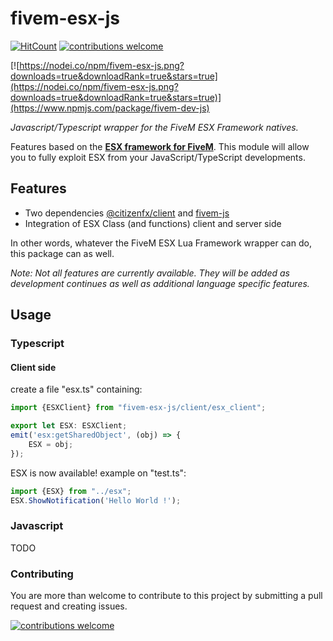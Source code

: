 # fivem-esx-js

[![HitCount](http://hits.dwyl.io/GiroudMathias/fivem-esx-js.svg)](http://hits.dwyl.io/GiroudMathias/fivem-esx-js)
[![contributions welcome](https://img.shields.io/badge/contributions-welcome-brightgreen.svg?style=flat)](https://github.com/GiroudMathias/fivem-esx-js/issues)

[![https://nodei.co/npm/fivem-esx-js.png?downloads=true&downloadRank=true&stars=true](https://nodei.co/npm/fivem-esx-js.png?downloads=true&downloadRank=true&stars=true)](https://www.npmjs.com/package/fivem-dev-js)

_Javascript/Typescript wrapper for the FiveM ESX Framework natives._

Features based on the [**ESX framework for FiveM**](https://esx-org.github.io/). This module will allow you to fully exploit ESX from your JavaScript/TypeScript developments.
## Features

- Two dependencies [@citizenfx/client](https://www.npmjs.com/package/@citizenfx/client) and [fivem-js](https://www.npmjs.com/package/fivem-js)
- Integration of ESX Class (and functions) client and server side

In other words, whatever the FiveM ESX Lua Framework wrapper can do, this package can as well.

_Note: Not all features are currently available. They will be added as development continues as well as additional language specific features._

## Usage

### Typescript
#### Client side
create a file "esx.ts" containing:
```typescript
import {ESXClient} from "fivem-esx-js/client/esx_client";

export let ESX: ESXClient;
emit('esx:getSharedObject', (obj) => {
    ESX = obj;
});
```
ESX is now available! example on "test.ts":
```typescript
import {ESX} from "../esx";
ESX.ShowNotification('Hello World !');
```

### Javascript
TODO

### Contributing

You are more than welcome to contribute to this project by submitting a pull request and creating issues.

[![contributions welcome](https://img.shields.io/badge/contributions-welcome-brightgreen.svg?style=flat)](https://github.com/GiroudMathias/fivem-esx-js/issues)

